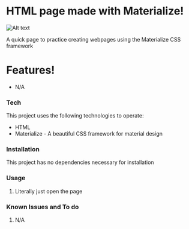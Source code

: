 # HTML page made with Materialize!

![Alt text](https://github.com/haarismian/Tribute-Page/Capture.PNG?raw=true "Optional Title")

A quick page to practice creating webpages using the Materialize CSS framework

# Features!

  - N/A

### Tech

This project uses the following technologies to operate:

* HTML
* Materialize - A beautiful CSS framework for material design

### Installation

This project has no dependencies necessary for installation

### Usage
1. Literally just open the page

### Known Issues and To do
1. N/A